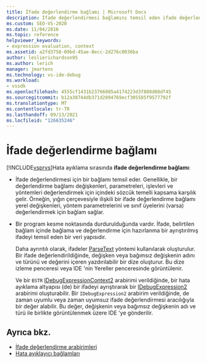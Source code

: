 ```yaml
---
title: İfade değerlendirme bağlamı | Microsoft Docs
description: İfade değerlendirmesi bağlamını temsil eden ifade değerlendirme bağlamı hakkında bilgi edinin ve bir program kesme noktasında durdurulduğunda vardır.
ms.custom: SEO-VS-2020
ms.date: 11/04/2016
ms.topic: reference
helpviewer_keywords:
- expression evaluation, context
ms.assetid: a2fd3758-09bd-45ae-8ecc-2d276c0036ba
author: leslierichardson95
ms.author: lerich
manager: jmartens
ms.technology: vs-ide-debug
ms.workload:
- vssdk
ms.openlocfilehash: 4555cf1431b23766085a4174223d3f880d08df45
ms.sourcegitcommit: b12a38744db371d2894769ecf305585f9577792f
ms.translationtype: MT
ms.contentlocale: tr-TR
ms.lasthandoff: 09/13/2021
ms.locfileid: "126635246"
---
```

# <a name="expression-evaluation-context"></a>İfade değerlendirme bağlamı
[!INCLUDE[vsprvs](../../code-quality/includes/vsprvs_md.md)]Hata ayıklama sırasında **ifade değerlendirme bağlamı**:

- İfade değerlendirmesi için bir bağlamı temsil eder. Genellikle, bir değerlendirme bağlamı değişkenleri, parametreleri, işlevleri ve yöntemleri değerlendirmek için içindeki sözcük temelli kapsama karşılık gelir. Örneğin, yığın çerçevesiyle ilişkili bir ifade değerlendirme bağlamı yerel değişkenleri, yöntem parametrelerini ve sınıf üyelerini (varsa) değerlendirmek için bağlam sağlar.

- Bir program kesme noktasında durdurulduğunda vardır. İfade, belirtilen bağlam içinde bağlama ve değerlendirme için hazırlanma bir ayrıştırılmış ifadeyi temsil eden bir veri yapısıdır.

     Daha ayrıntılı olarak, ifadeler [ParseText](../../extensibility/debugger/reference/idebugexpressioncontext2-parsetext.md) yöntemi kullanılarak oluşturulur. Bir ifade değerlendirildiğinde, değişken veya bağımsız değişkenin adını ve türünü ve değerini içeren yazdırılabilir bir dize oluşturur. Bu dize izleme penceresi veya IDE 'nin Yereller penceresinde görüntülenir.

     Ve bir `BSTR` [IDebugExpressionContext2](../../extensibility/debugger/reference/idebugexpressioncontext2.md) arabirimi verildiğinde, bir hata ayıklama altyapısı (de) bir ifadeyi ayrıştırarak bir [IDebugExpression2](../../extensibility/debugger/reference/idebugexpression2.md) arabirimi oluşturabilir. Bir `IDebugExpression2` arabirim verildiğinde, de zaman uyumlu veya zaman uyumsuz ifade değerlendirmesi aracılığıyla bir değer alabilir. Bu değer, değişkenin veya bağımsız değişkenin adı ve türü ile birlikte görüntülenmek üzere IDE 'ye gönderilir.

## <a name="see-also"></a>Ayrıca bkz.
- [İfade değerlendirme arabirimleri](../../extensibility/debugger/reference/expression-evaluation-interfaces.md)
- [Hata ayıklayıcı bağlamları](../../extensibility/debugger/debugger-contexts.md)
